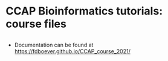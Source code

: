 # CCAP Bioinformatics tutorials: course files




##
 * Documentation can be found at [https://fdboever.github.io/CCAP_course_2021/
](https://fdboever.github.io/CCAP_course_2021/)
 



